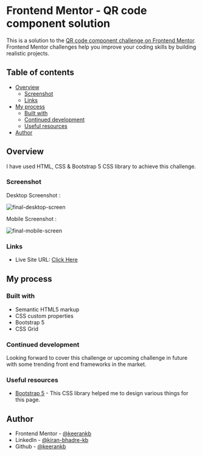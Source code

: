 # Frontend Mentor - QR code component solution

This is a solution to the [QR code component challenge on Frontend Mentor](https://www.frontendmentor.io/challenges/qr-code-component-iux_sIO_H). Frontend Mentor challenges help you improve your coding skills by building realistic projects. 

## Table of contents

- [Overview](#overview)
  - [Screenshot](#screenshot)
  - [Links](#links)
- [My process](#my-process)
  - [Built with](#built-with)
  - [Continued development](#continued-development)
  - [Useful resources](#useful-resources)
- [Author](#author)

## Overview

I have used HTML, CSS & Bootstrap 5 CSS library to achieve this challenge.

### Screenshot

Desktop Screenshot :

![final-desktop-screen](https://github.com/keerankb/qr-code-frontend-mentor/assets/63469336/c9ff66de-3745-424b-bcb1-79c783b79369)

Mobile Screenshot :

![final-mobile-screen](https://github.com/keerankb/qr-code-frontend-mentor/assets/63469336/f3f4cff5-5e46-4646-8028-8715d3c80c34)

### Links

- Live Site URL: [Click Here](https://keerankb.github.io/qr-code-frontend-mentor/)

## My process

### Built with

- Semantic HTML5 markup
- CSS custom properties
- Bootstrap 5
- CSS Grid

### Continued development

Looking forward to cover this challenge or upcoming challenge in future with some trending front end frameworks in the market.

### Useful resources

- [Bootstrap 5](https://getbootstrap.com/) - This CSS library helped me to design various things for this page.

## Author

- Frontend Mentor - [@keerankb](https://www.frontendmentor.io/profile/keerankb)
- LinkedIn - [@kiran-bhadre-kb](https://www.linkedin.com/in/kiran-bhadre-kb)
- Github  - [@keerankb](https://github.com/keerankb)
